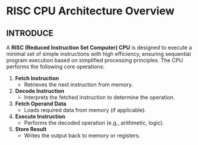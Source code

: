 # RISC CPU Architecture Overview

## INTRODUCE
A **RISC (Reduced Instruction Set Computer) CPU** is designed to execute a minimal set of simple instructions with high efficiency, ensuring sequential program execution based on simplified processing principles. The CPU performs the following core operations:

1. **Fetch Instruction**  
   - Retrieves the next instruction from memory.
2. **Decode Instruction**  
   - Interprets the fetched instruction to determine the operation.
3. **Fetch Operand Data**  
   - Loads required data from memory (if applicable).
4. **Execute Instruction**  
   - Performs the decoded operation (e.g., arithmetic, logic).
5. **Store Result**  
   - Writes the output back to memory or registers.
